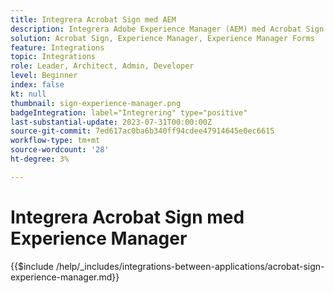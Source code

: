 ```yaml
---
title: Integrera Acrobat Sign med AEM
description: Integrera Adobe Experience Manager (AEM) med Acrobat Sign för att effektivisera utskick av dokument för underskrift.
solution: Acrobat Sign, Experience Manager, Experience Manager Forms
feature: Integrations
topic: Integrations
role: Leader, Architect, Admin, Developer
level: Beginner
index: false
kt: null
thumbnail: sign-experience-manager.png
badgeIntegration: label="Integrering" type="positive"
last-substantial-update: 2023-07-31T00:00:00Z
source-git-commit: 7ed617ac0ba6b340ff94cdee47914645e0ec6615
workflow-type: tm+mt
source-wordcount: '28'
ht-degree: 3%

---
```



# Integrera Acrobat Sign med Experience Manager

{{$include /help/_includes/integrations-between-applications/acrobat-sign-experience-manager.md}}

